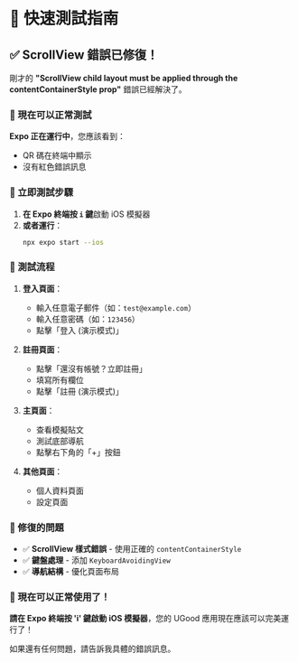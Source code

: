 # 🚀 快速測試指南

## ✅ ScrollView 錯誤已修復！

剛才的 **"ScrollView child layout must be applied through the contentContainerStyle prop"** 錯誤已經解決了。

### 📱 現在可以正常測試

**Expo 正在運行中**，您應該看到：
- QR 碼在終端中顯示
- 沒有紅色錯誤訊息

### 🎯 立即測試步驟

1. **在 Expo 終端按 `i` 鍵**啟動 iOS 模擬器
2. **或者運行**：
   ```bash
   npx expo start --ios
   ```

### 🧪 測試流程

1. **登入頁面**：
   - 輸入任意電子郵件（如：`test@example.com`）
   - 輸入任意密碼（如：`123456`）
   - 點擊「登入 (演示模式)」

2. **註冊頁面**：
   - 點擊「還沒有帳號？立即註冊」
   - 填寫所有欄位
   - 點擊「註冊 (演示模式)」

3. **主頁面**：
   - 查看模擬貼文
   - 測試底部導航
   - 點擊右下角的「+」按鈕

4. **其他頁面**：
   - 個人資料頁面
   - 設定頁面

### 🔧 修復的問題

- ✅ **ScrollView 樣式錯誤** - 使用正確的 `contentContainerStyle`
- ✅ **鍵盤處理** - 添加 `KeyboardAvoidingView`
- ✅ **導航結構** - 優化頁面布局

### 🎉 現在可以正常使用了！

**請在 Expo 終端按 'i' 鍵啟動 iOS 模擬器**，您的 UGood 應用現在應該可以完美運行了！

如果還有任何問題，請告訴我具體的錯誤訊息。 